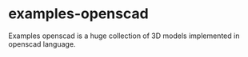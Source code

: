 # examples-openscad
Examples openscad is a huge collection of 3D models implemented in openscad language.
